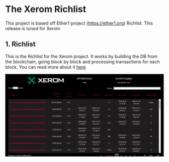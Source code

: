 # The Xerom Richlist

This project is based off Ether1 project (https://ether1.org) Richlist.  This release is tuned for Xerom

## 1. Richlist

This is the Richlist for the Xerom project. It works by building the DB from the blockchain, going block by block and processing transactions for each block.
You can read more about it [here](https://github.com/taeguscromis/etho/tree/master/richlist)

![Richlist showcasw](https://github.com/def670/Xerom-richlist/blob/master/Xerom-richlist.png)
